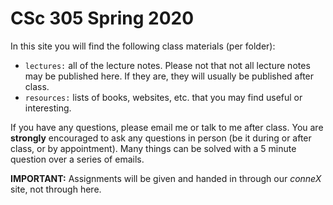 # CSc 305 Spring 2020

In this site you will find the following class materials (per folder):

* `lectures:` all of the lecture notes. Please not that not all lecture notes
  may be published here. If they are, they will usually be published after
  class.
* `resources:` lists of books, websites, etc. that you may find useful or
  interesting.

If you have any questions, please email me or talk to me after class. You are
**strongly** encouraged to ask any questions in person (be it during or after
class, or by appointment). Many things can be solved with a 5 minute question
over a series of emails.

**IMPORTANT:** Assignments will be given and handed in through our *conneX*
site, not through here.
